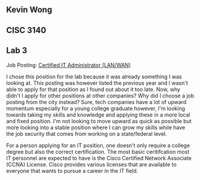 ## Kevin Wong  
## CISC 3140  
## Lab 3  
Job Posting: [Certified IT Administrator (LAN/WAN)](https://www1.nyc.gov/assets/dcas/downloads/pdf/noes/titlespecs/13652.pdf)

I chose this position for the lab because it was already something I was looking at. This posting was however listed the previous year and I wasn't able to apply for that position as I found out about it too late. Now, why didn't I apply for other positions at other companies? Why did I choose a job posting from the city instead? Sure, tech companies have a lot of upward momentum especially for a young college graduate however, I'm looking towards taking my skills and knowledge and applying these in a more local and fixed position. I'm not looking to move upward as quick as possible but more looking into a stable position where I can grow my skills while have the job security that comes from working on a state/federal level. 

For a person applying for an IT position, one doesn't only require a college degree but also the correct certification. The most basic ceritifcation most IT personnel are expected to have is the Cisco Certified Network Associate (CCNA) License. Cisco provides various licenses that are available to everyone that wants to pursue a career in the IT field. 
